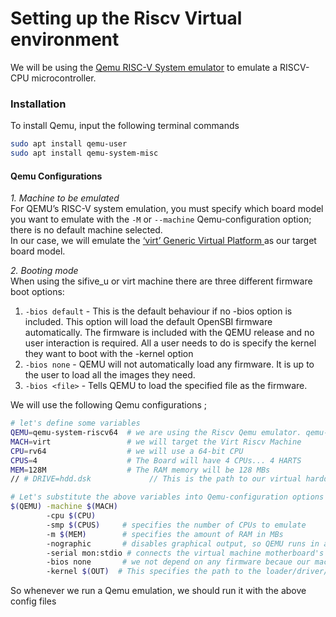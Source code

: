 # Setting up the Riscv Virtual environment


We will be using the [Qemu RISC-V System emulator](https://www.qemu.org/docs/master/system/target-riscv.html) to emulate a RISCV-CPU microcontroller. 

### Installation
To install Qemu, input the following terminal commands  
```bash  
sudo apt install qemu-user
sudo apt install qemu-system-misc
```

#### Qemu Configurations  

*1. Machine to be emulated*  
For QEMU’s RISC-V system emulation, you must specify which board model you want to emulate with the `-M` or `--machine` Qemu-configuration option; there is no default machine selected.  
In our case, we will emulate the [‘virt’ Generic Virtual Platform ](https://www.qemu.org/docs/master/system/riscv/virt.html)as our target board model.  

*2. Booting mode*  
When using the sifive_u or virt machine there are three different firmware boot options: 
1. `-bios default` - This is the default behaviour if no -bios option is included. This option will load the default OpenSBI firmware automatically. The firmware is included with the QEMU release and no user interaction is required. All a user needs to do is specify the kernel they want to boot with the -kernel option 
2. `-bios none` - QEMU will not automatically load any firmware. It is up to the user to load all the images they need. 
3. `-bios <file>` - Tells QEMU to load the specified file as the firmware.


We will use the following Qemu configurations ;
```bash 
# let's define some variables 
QEMU=qemu-system-riscv64  # we are using the Riscv Qemu emulator. qemu-system-riscv64 is a variable containing the path to the QEMU executable
MACH=virt                 # we will target the Virt Riscv Machine 
CPU=rv64                  # we will use a 64-bit CPU
CPUS=4                    # The Board will have 4 CPUs... 4 HARTS
MEM=128M                  # The RAM memory will be 128 MBs
// # DRIVE=hdd.dsk             // This is the path to our virtual harddrive

# Let's substitute the above variables into Qemu-configuration options
$(QEMU) -machine $(MACH) 
        -cpu $(CPU)      
        -smp $(CPUS)     # specifies the number of CPUs to emulate
        -m $(MEM)        # specifies the amount of RAM in MBs 
        -nographic       # disables graphical output, so QEMU runs in a terminal window.
        -serial mon:stdio # connects the virtual machine motherboard's serial port to the host's system terminal. Ie, our Linux terminal. This enables us to use the terminal as a console to the virtual machine.
        -bios none       # we not depend on any firmware becaue our machine is virtual. We can just direclty load the kernel image to memory. 
        -kernel $(OUT)  # This specifies the path to the loader/driver/kernel image file
```


So whenever we run a Qemu emulation, we should run it with the above config files